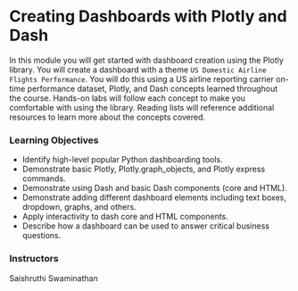 # Creating Dashboards with Plotly and Dash
In this module you will get started with dashboard creation using the Plotly library. You will create a dashboard with a theme `US Domestic Airline Flights Performance`. You will do this using a US airline reporting carrier on-time performance dataset, Plotly, and Dash concepts learned throughout the course. Hands-on labs will follow each concept to make you comfortable with using the library. Reading lists will reference additional resources to learn more about the concepts covered.

### Learning Objectives
- Identify high-level popular Python dashboarding tools.
- Demonstrate basic Plotly, Plotly.graph_objects, and Plotly express commands.
- Demonstrate using Dash and basic Dash components (core and HTML).
- Demonstrate adding different dashboard elements including text boxes, dropdown, graphs, and others.
- Apply interactivity to dash core and HTML components.
- Describe how a dashboard can be used to answer critical business questions.

### Instructors
Saishruthi Swaminathan
